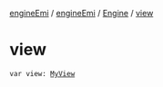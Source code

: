 [engineEmi](../../index.md) / [engineEmi](../index.md) / [Engine](index.md) / [view](./view.md)

# view

`var view: `[`MyView`](../-my-view/index.md)